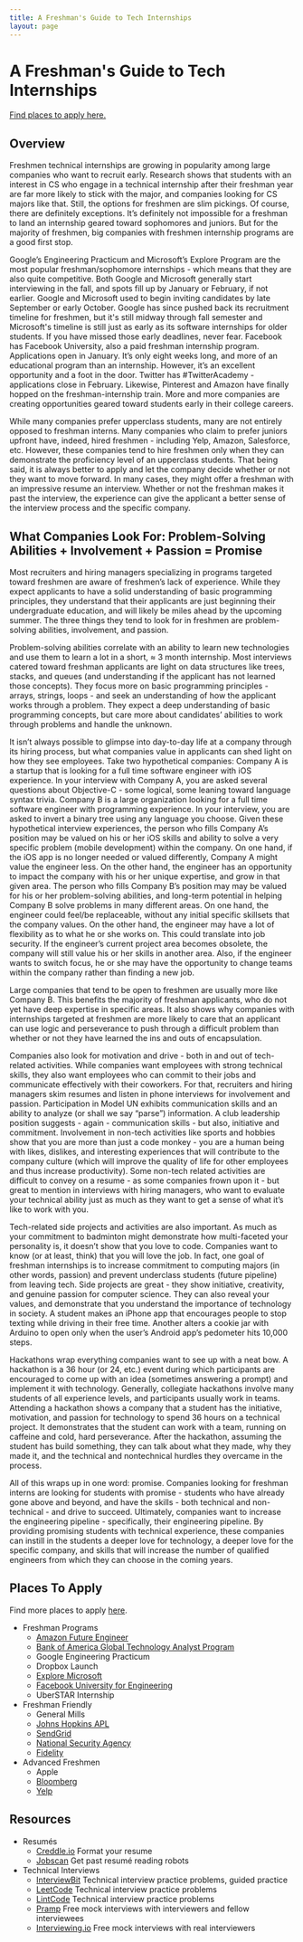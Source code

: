 ```yaml
---
title: A Freshman's Guide to Tech Internships
layout: page
---
```

# A Freshman's Guide to Tech Internships

[Find places to apply here.](/csinternships)

## Overview

Freshmen technical internships are growing in popularity among large companies who want to recruit early. Research shows that students with an interest in CS who engage in a technical internship after their freshman year are far more likely to stick with the major, and companies looking for CS majors like that. Still, the options for freshmen are slim pickings. Of course, there are definitely exceptions. It’s definitely not impossible for a freshman to land an internship geared toward sophomores and juniors. But for the majority of freshmen, big companies with freshmen internship programs are a good first stop.

Google’s Engineering Practicum and Microsoft’s Explore Program are the most popular freshman/sophomore internships - which means that they are also quite competitive. Both Google and Microsoft generally start interviewing in the fall, and spots fill up by January or February, if not earlier. Google and Microsoft used to begin inviting candidates by late September or early October. Google has since pushed back its recruitment timeline for freshmen, but it's still midway through fall semester and Microsoft's timeline is still just as early as its software internships for older students. If you have missed those early deadlines, never fear. Facebook has Facebook University, also a paid freshman internship program. Applications open in January. It’s only eight weeks long, and more of an educational program than an internship. However, it’s an excellent opportunity and a foot in the door. Twitter has #TwitterAcademy - applications close in February. Likewise, Pinterest and Amazon have finally hopped on the freshman-internship train. More and more companies are creating opportunities geared toward students early in their college careers. 

While many companies prefer upperclass students, many are not entirely opposed to freshman interns. Many companies who claim to prefer juniors upfront have, indeed, hired freshmen - including Yelp, Amazon, Salesforce, etc. However, these companies tend to hire freshmen only when they can demonstrate the proficiency level of an upperclass students. That being said, it is always better to apply and let the company decide whether or not they want to move forward. In many cases, they might offer a freshman with an impressive resume an interview. Whether or not the freshman makes it past the interview, the experience can give the applicant a better sense of the interview process and the specific company.

<dl>
	<script async src="//pagead2.googlesyndication.com/pagead/js/adsbygoogle.js"></script>
	<!-- CSFrosh -->
	<ins class="adsbygoogle"
	     style="display:block"
	     data-ad-client="ca-pub-2260202932541442"
	     data-ad-slot="6573374117"
	     data-ad-format="auto"
	     data-full-width-responsive="true"></ins>
	<script>
	(adsbygoogle = window.adsbygoogle || []).push({});
	</script>
</dl>

## What Companies Look For: Problem-Solving Abilities + Involvement + Passion = Promise

Most recruiters and hiring managers specializing in programs targeted toward freshmen are aware of freshmen’s lack of experience. While they expect applicants to have a solid understanding of basic programming principles, they understand that their applicants are just beginning their undergraduate education, and will likely be miles ahead by the upcoming summer. The three things they tend to look for in freshmen are problem-solving abilities, involvement, and passion.

Problem-solving abilities correlate with an ability to learn new technologies and use them to learn a lot in a short, ≈ 3 month internship. Most interviews catered toward freshman applicants are light on data structures like trees, stacks, and queues (and understanding if the applicant has not learned those concepts). They focus more on basic programming principles - arrays, strings, loops - and seek an understanding of how the applicant works through a problem. They expect a deep understanding of basic programming concepts, but care more about candidates’ abilities to work through problems and handle the unknown.

It isn’t always possible to glimpse into day-to-day life at a company through its hiring process, but what companies value in applicants can shed light on how they see employees. Take two hypothetical companies: Company A is a startup that is looking for a full time software engineer with iOS experience. In your interview with Company A, you are asked several questions about Objective-C - some logical, some leaning toward language syntax trivia. Company B is a large organization looking for a full time software engineer with programming experience. In your interview, you are asked to invert a binary tree using any language you choose. Given these hypothetical interview experiences, the person who fills Company A’s position may be valued on his or her iOS skills and ability to solve a very specific problem (mobile development) within the company. On one hand, if the iOS app is no longer needed or valued differently, Company A might value the engineer less. On the other hand, the engineer has an opportunity to impact the company with his or her unique expertise, and grow in that given area. The person who fills Company B’s position may may be valued for his or her problem-solving abilities, and long-term potential in helping Company B solve problems in many different areas. On one hand, the engineer could feel/be replaceable, without any initial specific skillsets that the company values. On the other hand, the engineer may have a lot of flexibility as to what he or she works on. This could translate into job security. If the engineer’s current project area becomes obsolete, the company will still value his or her skills in another area. Also, if the engineer wants to switch focus, he or she may have the opportunity to change teams within the company rather than finding a new job.

<dl>
	<script async src="//pagead2.googlesyndication.com/pagead/js/adsbygoogle.js"></script>
	<ins class="adsbygoogle"
	     style="display:block; text-align:center;"
	     data-ad-layout="in-article"
	     data-ad-format="fluid"
	     data-ad-client="ca-pub-2260202932541442"
	     data-ad-slot="4376596073"></ins>
	<script>
	     (adsbygoogle = window.adsbygoogle || []).push({});
	</script>
</dl>

Large companies that tend to be open to freshmen are usually more like Company B. This benefits the majority of freshman applicants, who do not yet have deep expertise in specific areas. It also shows why companies with internships targeted at freshmen are more likely to care that an applicant can use logic and perseverance to push through a difficult problem than whether or not they have learned the ins and outs of encapsulation.

Companies also look for motivation and drive - both in and out of tech-related activities. While companies want employees with strong technical skills, they also want employees who can commit to their jobs and communicate effectively with their coworkers. For that, recruiters and hiring managers skim resumes and listen in phone interviews for involvement and passion. Participation in Model UN exhibits communication skills and an ability to analyze (or shall we say “parse”) information. A club leadership position suggests - again - communication skills - but also, initiative and commitment. Involvement in non-tech activities like sports and hobbies show that you are more than just a code monkey - you are a human being with likes, dislikes, and interesting experiences that will contribute to the company culture (which will improve the quality of life for other employees and thus increase productivity). Some non-tech related activities are difficult to convey on a resume - as some companies frown upon it - but great to mention in interviews with hiring managers, who want to evaluate your technical ability just as much as they want to get a sense of what it’s like to work with you.

Tech-related side projects and activities are also important. As much as your commitment to badminton might demonstrate how multi-faceted your personality is, it doesn’t show that you love to code. Companies want to know (or at least, think) that you will love the job. In fact, one goal of freshman internships is to increase commitment to computing majors (in other words, passion) and prevent underclass students (future pipeline) from leaving tech. Side projects are great - they show initiative, creativity, and genuine passion for computer science. They can also reveal your values, and demonstrate that you understand the importance of technology in society. A student makes an iPhone app that encourages people to stop texting while driving in their free time. Another alters a cookie jar with Arduino to open only when the user’s Android app’s pedometer hits 10,000 steps.

<dl>
	<script async src="//pagead2.googlesyndication.com/pagead/js/adsbygoogle.js"></script>
	<ins class="adsbygoogle"
	     style="display:block; text-align:center;"
	     data-ad-layout="in-article"
	     data-ad-format="fluid"
	     data-ad-client="ca-pub-2260202932541442"
	     data-ad-slot="4987804314"></ins>
	<script>
	     (adsbygoogle = window.adsbygoogle || []).push({});
	</script>
</dl>

Hackathons wrap everything companies want to see up with a neat bow. A hackathon is a 36 hour (or 24, etc.) event during which participants are encouraged to come up with an idea (sometimes answering a prompt) and implement it with technology. Generally, collegiate hackathons involve many students of all experience levels, and participants usually work in teams. Attending a hackathon shows a company that a student has the initiative, motivation, and passion for technology to spend 36 hours on a technical project. It demonstrates that the student can work with a team, running on caffeine and cold, hard perseverance. After the hackathon, assuming the student has build something, they can talk about what they made, why they made it, and the technical and nontechnical hurdles they overcame in the process.

All of this wraps up in one word: promise. Companies looking for freshman interns are looking for students with promise - students who have already gone above and beyond, and have the skills - both technical and non-technical - and drive to succeed. Ultimately, companies want to increase the engineering pipeline - specifically, their engineering pipeline. By providing promising students with technical experience, these companies can instill in the students a deeper love for technology, a deeper love for the specific company, and skills that will increase the number of qualified engineers from which they can choose in the coming years.

<dl>
	<script async src="//pagead2.googlesyndication.com/pagead/js/adsbygoogle.js"></script>
	<ins class="adsbygoogle"
	     style="display:block; text-align:center;"
	     data-ad-layout="in-article"
	     data-ad-format="fluid"
	     data-ad-client="ca-pub-2260202932541442"
	     data-ad-slot="5346186526"></ins>
	<script>
	     (adsbygoogle = window.adsbygoogle || []).push({});
	</script>
</dl>

## Places To Apply

Find more places to apply [here](/csinternships).

- Freshman Programs
  - [Amazon Future Engineer](https://www.amazon.jobs/en/landing_pages/amazonfutureengineer)
  - [Bank of America Global Technology Analyst Program](https://campus.bankofamerica.com/careers/Global-Technology-Freshman-Summer-Analyst-Program-US.html)
  - Google Engineering Practicum
  - Dropbox Launch
  - [Explore Microsoft](https://careers.microsoft.com/us/en/usexploremicrosoftprogram)
  - [Facebook University for Engineering](https://www.facebook.com/careers/students-and-grads/students)
  - UberSTAR Internship
- Freshman Friendly
  - General Mills
  - [Johns Hopkins APL](https://www.jhuapl.edu/Careers/CollegeInternships)
  - [SendGrid](https://squareup.com/careers/university)
  - [National Security Agency](https://www.nsa.gov/psp/applyonline/EMPLOYEE/HRMS/c/HRS_HRAM.HRS_APP_SCHJOB.GBL?Page=HRS_APP_SCHJOB&Action=U&FOCUS=Applicant&SiteId=1)
  - [Fidelity](#)
- Advanced Freshmen
  - Apple
  - [Bloomberg](https://careers.bloomberg.com/job/detail/68834)
  - [Yelp](https://www.yelp.com/careers/job-openings?keywords=&team=college-engineering&location=all)

## Resources

- Resumés
  - [Creddle.io](http://creddle.io) Format your resume
  - [Jobscan](https://www.jobscan.co) Get past resumé reading robots
- Technical Interviews
  - [InterviewBit](https://www.interviewbit.com/invite/gbjcc) Technical interview practice problems, guided practice
  - [LeetCode](https://leetcode.com) Technical interview practice problems
  - [LintCode](https://www.lintcode.com) Technical interview practice problems
  - [Pramp](https://www.pramp.com/#/) Free mock interviews with interviewers and fellow interviewees
  - [Interviewing.io](https://interviewing.io) Free mock interviews with real interviewers